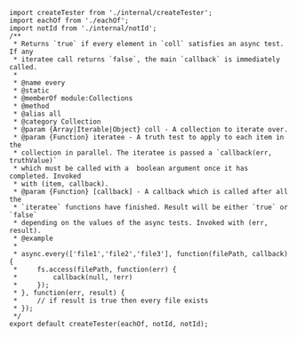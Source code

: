 

    import createTester from './internal/createTester';
    import eachOf from './eachOf';
    import notId from './internal/notId';
    /**
     * Returns `true` if every element in `coll` satisfies an async test. If any
     * iteratee call returns `false`, the main `callback` is immediately called.
     *
     * @name every
     * @static
     * @memberOf module:Collections
     * @method
     * @alias all
     * @category Collection
     * @param {Array|Iterable|Object} coll - A collection to iterate over.
     * @param {Function} iteratee - A truth test to apply to each item in the
     * collection in parallel. The iteratee is passed a `callback(err, truthValue)`
     * which must be called with a  boolean argument once it has completed. Invoked
     * with (item, callback).
     * @param {Function} [callback] - A callback which is called after all the
     * `iteratee` functions have finished. Result will be either `true` or `false`
     * depending on the values of the async tests. Invoked with (err, result).
     * @example
     *
     * async.every(['file1','file2','file3'], function(filePath, callback) {
     *     fs.access(filePath, function(err) {
     *         callback(null, !err)
     *     });
     * }, function(err, result) {
     *     // if result is true then every file exists
     * });
     */
    export default createTester(eachOf, notId, notId);